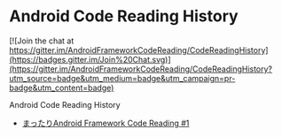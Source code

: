 # Android Code Reading History

[![Join the chat at https://gitter.im/AndroidFrameworkCodeReading/CodeReadingHistory](https://badges.gitter.im/Join%20Chat.svg)](https://gitter.im/AndroidFrameworkCodeReading/CodeReadingHistory?utm_source=badge&utm_medium=badge&utm_campaign=pr-badge&utm_content=badge)

Android Code Reading History


* [まったりAndroid Framework Code Reading #1](https://github.com/AndroidFrameworkCodeReading/CodeReadingHistory/wiki/%E3%81%BE%E3%81%A3%E3%81%9F%E3%82%8AAndroid-Framework-Code-Reading-%231)
